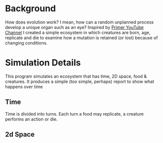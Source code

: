 # Background
How does evolution work? I mean, how can a random unplanned process develop a unique organ such as an eye?
Inspired by [Primer YouTube Channel](https://www.youtube.com/channel/UCKzJFdi57J53Vr_BkTfN3uQ) I created a simple ecosystem 
in which creatures are born, age, replicate and die to examine how a mutation is retained (or lost) because of changing
conditions.

# Simulation Details
This program simulates an ecosystem that has time, 2D space, food & creatures.
It produces a simple (too simple, perhaps) report to show what happens over time

## Time
Time is divided into turns. Each turn a food may replicate, a creature performs an action or die.

## 2d Space
